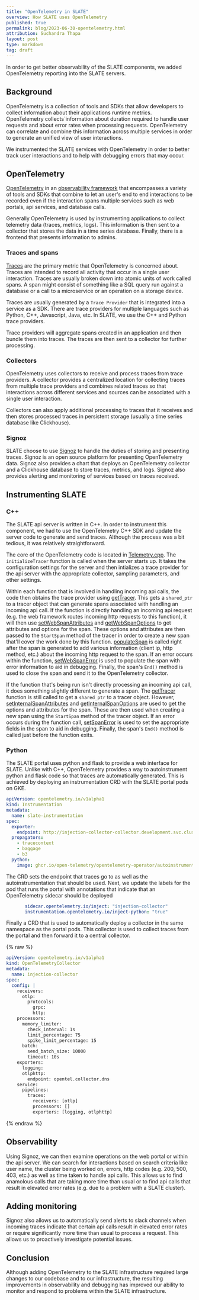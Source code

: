 ```yaml
---
title: "OpenTelemetry in SLATE"
overview: How SLATE uses OpenTelemetry
published: true
permalink: blog/2023-06-30-opentelemetry.html
attribution: Suchandra Thapa
layout: post
type: markdown
tag: draft
---
```


In order to get better observability of the SLATE components, we
added OpenTelemetry reporting into the SLATE servers.

<!--end_excerpt-->

## Background

OpenTelemetry is a collection of tools and SDKs that allow developers to 
collect information about their applications runtime metrics.  
OpenTelemetry collects`information about duration required to handle user 
requests and about error rates when processing requests.  OpenTelemetry can
correlate and combine this information across multiple services in order to
generate an unified view of user interactions.

We instrumented the SLATE services with OpenTelemetry in order to better track user interactions and to help with debugging errors that may occur.

## OpenTelemetry

[OpenTelemetry](https://opentelemetry.io/) in an [observability framework](https://opentelemetry.io/docs/concepts/observability-primer/#what-is-observability) that encompasses a variety of tools and SDKs that combine to let an user's end to end interactions to be recorded even if the interaction spans multiple services such as web portals, api services, and database calls. 

Generally OpenTelemetry is used by instrumenting applications to collect 
telemetry data (traces, metrics, logs).  This information is then 
sent to a collector that stores the data in a 
time series database.  Finally, there is a frontend that presents information to 
admins.

### Traces and spans

[Traces](https://opentelemetry.io/docs/concepts/signals/traces/) are the primary metric that 
OpenTelemetry is concerned about.  Traces are intended to record all activity that occur in a single
user interaction.  Traces are usually broken down into atomic units of work called spans.   A span might 
consist of something like a SQL query run against a database or a call to a
microservice or an operation on a storage device.  

Traces are usually generated by a `Trace Provider` that is integrated into a service as a SDK.  There
are trace providers for multiple languages such as Python, C++, Javascript, Java, etc.  In SLATE,
we use the C++ and Python trace providers.  

Trace providers will aggregate spans created in an application and then bundle them into traces. The traces are then sent to a collector for further processing.

### Collectors

OpenTelemetry uses collectors to receive and process traces from trace providers.  A
collector provides a centralized location for collecting traces from multiple trace providers and
combines related traces so that interactions across different services and sources can be associated 
with a single user interaction.  

Collectors can also apply additional processing to traces that it receives and then stores processed traces 
in persistent storage (usually a time series database like Clickhouse). 

### Signoz

SLATE choose to use [Signoz](https://signoz.io/) to handle the duties of storing and presenting traces. Signoz 
is an open source platform for presenting OpenTelemetry data.  Signoz also provides a chart that deploys 
an OpenTelemetry collector and a Clickhouse database to store traces, metrics, and logs.  Signoz also provides
alerting and monitoring of services based on traces received.

## Instrumenting SLATE

### C++

The SLATE api server is written in C++. In order to instrument this component, we had to use the OpenTelemetry C++ SDK and update the server code to generate and send traces. Although the process was a bit tedious, it was relatively straightforward.

The core of the OpenTelemetry code is located in [Telemetry.cpp](https://github.com/slateci/slate-client-server/blob/master/src/Telemetry.cpp). The `initializeTracer` function is called when the server starts up. It takes the configuration settings for the server and then intializes a trace provider for the api server with the appropriate collector, sampling parameters, and other settings.

Within each function that is involved in handling incoming api calls, the code then obtains the
trace provider using [getTracer](https://github.com/slateci/slate-client-server/blob/master/src/Telemetry.cpp#L124).
This gets a `shared_ptr` to a tracer object that can generate
spans associated with handling an incoming api call.  If the function is directly handling an incoming
api request (e.g. the web framework routes incoming http requests to this function), it will then
use [setWebSpanAttributes](https://github.com/slateci/slate-client-server/blob/master/src/Telemetry.cpp#L130) 
and [getWebSpanOptions](https://github.com/slateci/slate-client-server/blob/master/src/Telemetry.cpp#L152) to get attributes and options for the span.
These options and attributes are then passed to the `StartSpan` method of the tracer in order to
create a new span that'll cover the work done by this function. [populateSpan](https://github.com/slateci/slate-client-server/blob/master/src/Telemetry.cpp#L179) 
is called right after the 
span is generated to add various information (client ip, http method, etc.) about the incoming http 
request to the span. If an error occurs within the function, 
[setWebSpanError](https://github.com/slateci/slate-client-server/blob/master/src/Telemetry.cpp#L209) is used to populate the span with error information to aid in debugging.  Finally, 
the span's `End()` method is used to close the span and send it to the OpenTelemetry collector.

If the function that's being run isn't directly processing an incoming api call, it does something slightly different to generate a span. The [getTracer](https://github.com/slateci/slate-client-server/blob/master/src/Telemetry.cpp#L124) function is still called to get a `shared_ptr` to a tracer object. However, [setInternalSpanAttributes](https://github.com/slateci/slate-client-server/blob/master/src/Telemetry.cpp#L167) and [getInternalSpanOptions](https://github.com/slateci/slate-client-server/blob/master/src/Telemetry.cpp#L172) are used to get the options and attributes for the span. These are then used when creating a new span using the `StartSpan` method of the tracer object. If an error occurs during the function call, [setSpanError](https://github.com/slateci/slate-client-server/blob/master/src/Telemetry.cpp#L215) is used to set the appropriate fields in the span to aid in debugging. Finally, the span's `End()` method is called just before the function exits.

### Python

The SLATE portal uses python and flask to provide a web interface for SLATE. Unlike with C++, OpenTelemetry provides a way to autoinstrument python and flask code so that traces are automatically generated. This is achieved by deploying an instrumentation CRD with the SLATE portal pods on GKE. 

```yaml
apiVersion: opentelemetry.io/v1alpha1
kind: Instrumentation
metadata:
  name: slate-instrumentation
spec:
  exporter:
    endpoint: http://injection-collector-collector.development.svc.cluster.local:4318
  propagators:
    - tracecontext
    - baggage
    - b3
  python:
    image: ghcr.io/open-telemetry/opentelemetry-operator/autoinstrumentation-python:latest

```

The CRD sets the endpoint that traces go to  as well as the autoinstrumentation that should be used. Next, we update the labels for the pod that runs the portal with annotations that indicate that an OpenTelemetry sidecar should be deployed

```yaml
       sidecar.opentelemetry.io/inject: "injection-collector"
       instrumentation.opentelemetry.io/inject-python: "true"
```

Finally a CRD that is used to automatically deploy a collector in the same namespace as the portal pods. This collector is used to collect traces from the portal and then forward it to a central collector.

{% raw %}
```yaml
apiVersion: opentelemetry.io/v1alpha1
kind: OpenTelemetryCollector
metadata:
  name: injection-collector
spec:
  config: |
    receivers:
      otlp:
        protocols:
          grpc:
          http:
    processors:
      memory_limiter:
        check_interval: 1s
        limit_percentage: 75
        spike_limit_percentage: 15
      batch:
        send_batch_size: 10000
        timeout: 10s
    exporters:
      logging:
      otlphttp:
        endpoint: opentel.collector.dns
    service:
      pipelines:
        traces:
          receivers: [otlp]
          processors: []
          exporters: [logging, otlphttp]
```
{% endraw %}

## Observability

Using Signoz, we can then examine operations on the web portal or within the api server. We can search for interactions based on search criteria like user name, the cluster being worked on, errors, http codes (e.g. 200, 500, 403, etc.) as well as time taken to handle api calls. This allows us to find anamolous calls that are taking more time than usual or to find api calls that result in elevated error rates (e.g. due to a problem with a SLATE cluster).

## Adding monitoring

Signoz also allows us to automatically send alerts to slack channels when incoming traces indicate that certain api calls result in elevated error rates or require significantly more time than usual to process a request. This allows us to proactively investigate potential issues.

##  Conclusion

Although adding OpenTelemetry to the SLATE infrastructure required large changes to our codebase and to our infrastructure, the resulting improvements in observability and debugging has improved our ability to monitor and respond to problems within the SLATE infrastructure.

